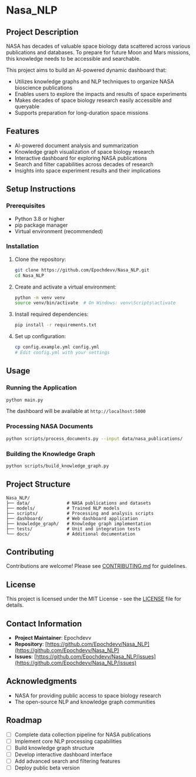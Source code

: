 # Nasa_NLP

## Project Description

NASA has decades of valuable space biology data scattered across various publications and databases. To prepare for future Moon and Mars missions, this knowledge needs to be accessible and searchable. 

This project aims to build an AI-powered dynamic dashboard that:
- Utilizes knowledge graphs and NLP techniques to organize NASA bioscience publications
- Enables users to explore the impacts and results of space experiments
- Makes decades of space biology research easily accessible and queryable
- Supports preparation for long-duration space missions

## Features

- AI-powered document analysis and summarization
- Knowledge graph visualization of space biology research
- Interactive dashboard for exploring NASA publications
- Search and filter capabilities across decades of research
- Insights into space experiment results and their implications

## Setup Instructions

### Prerequisites

- Python 3.8 or higher
- pip package manager
- Virtual environment (recommended)

### Installation

1. Clone the repository:
   ```bash
   git clone https://github.com/Epochdevv/Nasa_NLP.git
   cd Nasa_NLP
   ```

2. Create and activate a virtual environment:
   ```bash
   python -m venv venv
   source venv/bin/activate  # On Windows: venv\Scripts\activate
   ```

3. Install required dependencies:
   ```bash
   pip install -r requirements.txt
   ```

4. Set up configuration:
   ```bash
   cp config.example.yml config.yml
   # Edit config.yml with your settings
   ```

## Usage

### Running the Application

```bash
python main.py
```

The dashboard will be available at `http://localhost:5000`

### Processing NASA Documents

```bash
python scripts/process_documents.py --input data/nasa_publications/
```

### Building the Knowledge Graph

```bash
python scripts/build_knowledge_graph.py
```

## Project Structure

```
Nasa_NLP/
├── data/              # NASA publications and datasets
├── models/            # Trained NLP models
├── scripts/           # Processing and analysis scripts
├── dashboard/         # Web dashboard application
├── knowledge_graph/   # Knowledge graph implementation
├── tests/             # Unit and integration tests
└── docs/              # Additional documentation
```

## Contributing

Contributions are welcome! Please see [CONTRIBUTING.md](CONTRIBUTING.md) for guidelines.

## License

This project is licensed under the MIT License - see the [LICENSE](LICENSE) file for details.

## Contact Information

- **Project Maintainer**: Epochdevv
- **Repository**: [https://github.com/Epochdevv/Nasa_NLP](https://github.com/Epochdevv/Nasa_NLP)
- **Issues**: [https://github.com/Epochdevv/Nasa_NLP/issues](https://github.com/Epochdevv/Nasa_NLP/issues)

## Acknowledgments

- NASA for providing public access to space biology research
- The open-source NLP and knowledge graph communities

## Roadmap

- [ ] Complete data collection pipeline for NASA publications
- [ ] Implement core NLP processing capabilities
- [ ] Build knowledge graph structure
- [ ] Develop interactive dashboard interface
- [ ] Add advanced search and filtering features
- [ ] Deploy public beta version
